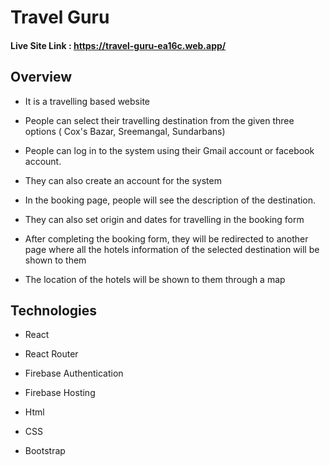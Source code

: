 # Travel Guru

#### Live Site Link : https://travel-guru-ea16c.web.app/

## Overview

* It is a travelling based website

* People can select their travelling destination from the given three options ( Cox's Bazar, Sreemangal, Sundarbans)

* People can log in to the system using their Gmail account or facebook account. 

* They can also create an account for the system

* In the booking page, people will see  the description of the destination. 

* They can also set origin and dates for travelling in the booking form

* After completing the booking form, they will be redirected to another page where all the hotels information of the selected destination will be shown to them

* The location of the hotels will be shown to them through a map

## Technologies 

* React

* React Router

* Firebase Authentication 

* Firebase Hosting

* Html

* CSS

* Bootstrap
